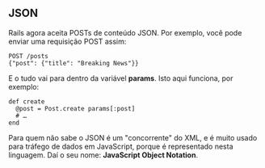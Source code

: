 ## JSON

Rails agora aceita POSTs de conteúdo JSON. Por exemplo, você pode enviar uma requisição POST assim:

	POST /posts
	{"post": {"title": "Breaking News"}}

E o tudo vai para dentro da variável **params**. Isto aqui funciona, por exemplo:

	def create
	  @post = Post.create params[:post]
	  # …
	end

Para quem não sabe o JSON é um "concorrente" do XML, e é muito usado para tráfego de dados em JavaScript, porque é representado nesta linguagem. Daí o seu nome: **JavaScript Object Notation**.
